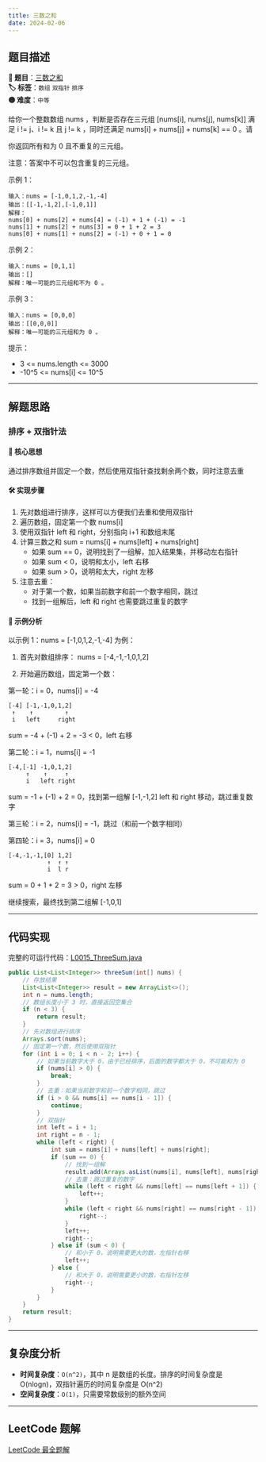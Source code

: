 ```yaml
---
title: 三数之和
date: 2024-02-06
---
```


## 题目描述

**🔗 题目**：[三数之和](https://leetcode.cn/problems/3sum/)  
**🏷️ 标签**：`数组` `双指针` `排序`  
**🟡 难度**：`中等`  

给你一个整数数组 nums ，判断是否存在三元组 [nums[i], nums[j], nums[k]] 满足 i != j、i != k 且 j != k ，同时还满足 nums[i] + nums[j] + nums[k] == 0 。请

你返回所有和为 0 且不重复的三元组。

注意：答案中不可以包含重复的三元组。

示例 1：
```
输入：nums = [-1,0,1,2,-1,-4]
输出：[[-1,-1,2],[-1,0,1]]
解释：
nums[0] + nums[2] + nums[4] = (-1) + 1 + (-1) = -1
nums[1] + nums[2] + nums[3] = 0 + 1 + 2 = 3
nums[0] + nums[1] + nums[2] = (-1) + 0 + 1 = 0
```

示例 2：
```
输入：nums = [0,1,1]
输出：[]
解释：唯一可能的三元组和不为 0 。
```

示例 3：
```
输入：nums = [0,0,0]
输出：[[0,0,0]]
解释：唯一可能的三元组和为 0 。
```

提示：
- 3 <= nums.length <= 3000
- -10^5 <= nums[i] <= 10^5

---

## 解题思路

### 排序 + 双指针法

#### 📝 核心思想
通过排序数组并固定一个数，然后使用双指针查找剩余两个数，同时注意去重

#### 🛠️ 实现步骤
1. 先对数组进行排序，这样可以方便我们去重和使用双指针
2. 遍历数组，固定第一个数 nums[i]
3. 使用双指针 left 和 right，分别指向 i+1 和数组末尾
4. 计算三数之和 sum = nums[i] + nums[left] + nums[right]
   - 如果 sum == 0，说明找到了一组解，加入结果集，并移动左右指针
   - 如果 sum < 0，说明和太小，left 右移
   - 如果 sum > 0，说明和太大，right 左移
5. 注意去重：
   - 对于第一个数，如果当前数字和前一个数字相同，跳过
   - 找到一组解后，left 和 right 也需要跳过重复的数字

#### 🧩 示例分析
以示例 1：nums = [-1,0,1,2,-1,-4] 为例：

1. 首先对数组排序：
   nums = [-4,-1,-1,0,1,2]

2. 开始遍历数组，固定第一个数：

第一轮：i = 0，nums[i] = -4
```text
[-4] [-1,-1,0,1,2]
 ↑    ↑         ↑
 i   left     right
```
sum = -4 + (-1) + 2 = -3 < 0，left 右移

第二轮：i = 1，nums[i] = -1
```text
[-4,[-1] -1,0,1,2]
     ↑    ↑     ↑
     i   left right
```
sum = -1 + (-1) + 2 = 0，找到第一组解 [-1,-1,2]
left 和 right 移动，跳过重复数字

第三轮：i = 2，nums[i] = -1，跳过（和前一个数字相同）

第四轮：i = 3，nums[i] = 0
```text
[-4,-1,-1,[0] 1,2]
           ↑  ↑ ↑
           i  l r
```
sum = 0 + 1 + 2 = 3 > 0，right 左移

继续搜索，最终找到第二组解 [-1,0,1]

---

## 代码实现

完整的可运行代码：[L0015_ThreeSum.java](../src/main/java/L0015_ThreeSum.java)

```java
public List<List<Integer>> threeSum(int[] nums) {
    // 存放结果
    List<List<Integer>> result = new ArrayList<>();
    int n = nums.length;
    // 数组长度小于 3 时，直接返回空集合
    if (n < 3) {
        return result;
    }
    // 先对数组进行排序
    Arrays.sort(nums);
    // 固定第一个数，然后使用双指针
    for (int i = 0; i < n - 2; i++) {
        // 如果当前数字大于 0，由于已经排序，后面的数字都大于 0，不可能和为 0
        if (nums[i] > 0) {
            break;
        }
        // 去重：如果当前数字和前一个数字相同，跳过
        if (i > 0 && nums[i] == nums[i - 1]) {
            continue;
        }
        // 双指针
        int left = i + 1;
        int right = n - 1;
        while (left < right) {
            int sum = nums[i] + nums[left] + nums[right];
            if (sum == 0) {
                // 找到一组解
                result.add(Arrays.asList(nums[i], nums[left], nums[right]));
                // 去重：跳过重复的数字
                while (left < right && nums[left] == nums[left + 1]) {
                    left++;
                }
                while (left < right && nums[right] == nums[right - 1]) {
                    right--;
                }
                left++;
                right--;
            } else if (sum < 0) {
                // 和小于 0，说明需要更大的数，左指针右移
                left++;
            } else {
                // 和大于 0，说明需要更小的数，右指针左移
                right--;
            }
        }
    }
    return result;
}
```

---

## 复杂度分析

- **时间复杂度**：`O(n^2)`，其中 n 是数组的长度。排序的时间复杂度是 O(nlogn)，双指针遍历的时间复杂度是 O(n^2)
- **空间复杂度**：`O(1)`，只需要常数级别的额外空间

---

## LeetCode 题解

[LeetCode 最全题解](https://github.com/LjyYano/LeetCode)